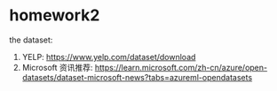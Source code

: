 # homework2

the dataset:
1. YELP: https://www.yelp.com/dataset/download
2. Microsoft 资讯推荐:  https://learn.microsoft.com/zh-cn/azure/open-datasets/dataset-microsoft-news?tabs=azureml-opendatasets
